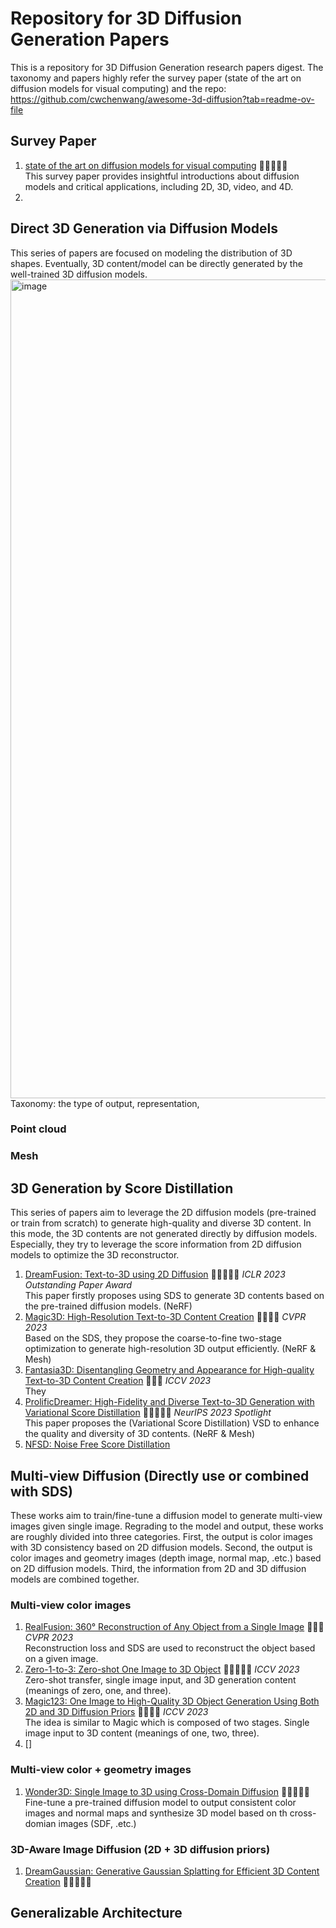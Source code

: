 # Repository for 3D Diffusion Generation Papers
This is a repository for 3D Diffusion Generation research papers digest. The taxonomy and papers highly refer the survey paper (state of the art on diffusion models for visual computing) and the repo: https://github.com/cwchenwang/awesome-3d-diffusion?tab=readme-ov-file

## Survey Paper
1. [state of the art on diffusion models for visual computing](https://arxiv.org/abs/2310.07204) 🌟🌟🌟🌟🌟 \
   This survey paper provides insightful introductions about diffusion models and critical applications, including 2D, 3D, video, and 4D.
2. 

## Direct 3D Generation via Diffusion Models
This series of papers are focused on modeling the distribution of 3D shapes. Eventually, 3D content/model can be directly generated by the well-trained 3D diffusion models.
<img width="1310" alt="image" src="https://github.com/wenqsun/3D-Diffusion/assets/93043187/21e134a2-a110-40aa-9638-1cd9bc11e8bc">
Taxonomy: the type of output, representation,  
### Point cloud

### Mesh

## 3D Generation by Score Distillation 
This series of papers aim to leverage the 2D diffusion models (pre-trained or train from scratch) to generate high-quality and diverse 3D content. In this mode, the 3D contents are not generated directly by diffusion models. Especially, they try to leverage the score information from 2D diffusion models to optimize the 3D reconstructor.

1. [DreamFusion: Text-to-3D using 2D Diffusion](https://arxiv.org/abs/2209.14988) 🌟🌟🌟🌟🌟 $\textit{ICLR 2023 Outstanding Paper Award}$\
   This paper firstly proposes using SDS to generate 3D contents based on the pre-trained diffusion models. (NeRF)
2. [Magic3D: High-Resolution Text-to-3D Content Creation](https://research.nvidia.com/labs/dir/magic3d/) 🌟🌟🌟🌟 $\textit{CVPR 2023}$\
   Based on the SDS, they propose the coarse-to-fine two-stage optimization to generate high-resolution 3D output efficiently. (NeRF & Mesh)
3. [Fantasia3D: Disentangling Geometry and Appearance for High-quality Text-to-3D Content Creation](https://arxiv.org/abs/2303.13873) 🌟🌟🌟 $\textit{ICCV 2023}$\
   They
5. [ProlificDreamer: High-Fidelity and Diverse Text-to-3D Generation with Variational Score Distillation](https://arxiv.org/abs/2305.16213) 🌟🌟🌟🌟🌟 $\textit{NeurIPS 2023 Spotlight}$\
   This paper proposes the (Variational Score Distillation) VSD to enhance the quality and diversity of 3D contents. (NeRF & Mesh)
6. [NFSD: Noise Free Score Distillation](https://arxiv.org/abs/2310.17590) 

## Multi-view Diffusion (Directly use or combined with SDS)
These works aim to train/fine-tune a diffusion model to generate multi-view images given single image. Regrading to the model and output, these works are roughly divided into three categories. First, the output is color images with 3D consistency based on 2D diffusion models. Second, the output is color images and geometry images (depth image, normal map, .etc.) based on 2D diffusion models. Third, the information from 2D and 3D diffusion models are combined together.

### Multi-view color images
1. [RealFusion: 360° Reconstruction of Any Object from a Single Image](https://arxiv.org/abs/2302.10663) 🌟🌟🌟 $\textit{CVPR 2023}$\
   Reconstruction loss and SDS are used to reconstruct the object based on a given image.
2. [Zero-1-to-3: Zero-shot One Image to 3D Object](https://arxiv.org/abs/2303.11328) 🌟🌟🌟🌟🌟 $\textit{ICCV 2023}$\
   Zero-shot transfer, single image input, and 3D generation content (meanings of zero, one, and three).
3. [Magic123: One Image to High-Quality 3D Object Generation Using Both 2D and 3D Diffusion Priors](https://arxiv.org/abs/2306.17843) 🌟🌟🌟🌟 $\textit{ICCV 2023}$\
   The idea is similar to Magic which is composed of two stages. Single image input to 3D content (meanings of one, two, three).
4. []

### Multi-view color + geometry images
1. [Wonder3D: Single Image to 3D using Cross-Domain Diffusion](https://arxiv.org/abs/2310.15008) 🌟🌟🌟🌟🌟
   Fine-tune a pre-trained diffusion model to output consistent color images and normal maps and synthesize 3D model based on th cross-domian images (SDF, .etc.)
   

### 3D-Aware Image Diffusion (2D + 3D diffusion priors)
1. [DreamGaussian: Generative Gaussian Splatting for Efficient 3D Content Creation](https://openreview.net/forum?id=UyNXMqnN3c) 🌟🌟🌟🌟🌟

## Generalizable Architecture

